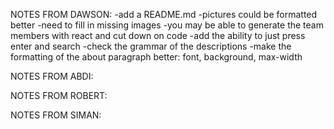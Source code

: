 NOTES FROM DAWSON:
-add a README.md
-pictures could be formatted better
-need to fill in missing images
-you may be able to generate the team members with react and cut down on code
-add the ability to just press enter and search
-check the grammar of the descriptions
-make the formatting of the about paragraph better: font, background, max-width

NOTES FROM ABDI:

NOTES FROM ROBERT:

NOTES FROM SIMAN: